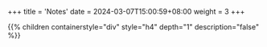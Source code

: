 +++
title = 'Notes'
date = 2024-03-07T15:00:59+08:00
weight = 3
+++


{{% children containerstyle="div" style="h4" depth="1" description="false" %}}